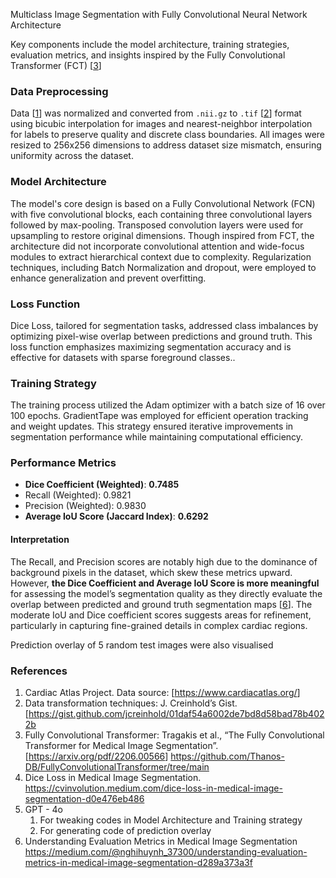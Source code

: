 ﻿<a name="_bkrtpierdlm0"></a>Multiclass Image Segmentation with Fully Convolutional Neural Network Architecture 

Key components include the model architecture, training strategies, evaluation metrics, and insights inspired by the Fully Convolutional Transformer (FCT) [[3](https://arxiv.org/pdf/2206.00566)]
### <a name="_io1ntkwv3bhi"></a>Data Preprocessing
Data [[1](https://www.cardiacatlas.org/)] was normalized and converted from `.nii.gz` to `.tif` [[2](https://gist.github.com/jcreinhold/01daf54a6002de7bd8d58bad78b4022b)] format using bicubic interpolation for images and nearest-neighbor interpolation for labels to preserve quality and discrete class boundaries. All images were resized to 256x256 dimensions to address dataset size mismatch, ensuring uniformity across the dataset.
### <a name="_ycgo2cm0stvc"></a>Model Architecture
The model's core design is based on a Fully Convolutional Network (FCN) with five convolutional blocks, each containing three convolutional layers followed by max-pooling. Transposed convolution layers were used for upsampling to restore original dimensions. Though inspired from FCT, the architecture did not incorporate convolutional attention and wide-focus modules  to extract hierarchical context due to complexity.  Regularization techniques, including Batch Normalization and dropout, were employed to enhance generalization and prevent overfitting.
### <a name="_gesaja8jyjs2"></a>Loss Function
Dice Loss, tailored for segmentation tasks, addressed class imbalances by optimizing pixel-wise overlap between predictions and ground truth. This loss function emphasizes maximizing segmentation accuracy and is effective for datasets with sparse foreground classes..
### <a name="_hm4okkh9kgud"></a>Training Strategy
The training process utilized the Adam optimizer with a batch size of 16 over 100 epochs. GradientTape was employed for efficient operation tracking and weight updates. This strategy ensured iterative improvements in segmentation performance while maintaining computational efficiency.
### <a name="_rule1a8n33sy"></a>Performance Metrics
- **Dice Coefficient (Weighted)**: **0.7485**
- Recall (Weighted): 0.9821
- Precision (Weighted): 0.9830
- **Average IoU Score (Jaccard Index)**: **0.6292**
#### <a name="_umy25l3xppc2"></a>Interpretation
The Recall, and Precision scores are notably high due to the dominance of background pixels in the dataset, which skew these metrics upward. However, **the Dice Coefficient and Average IoU Score is more meaningful**  for assessing the model’s segmentation quality as they directly evaluate the overlap between predicted and ground truth segmentation maps [[6](https://medium.com/@nghihuynh_37300/understanding-evaluation-metrics-in-medical-image-segmentation-d289a373a3f)]. The moderate IoU and Dice coefficient scores suggests areas for refinement, particularly in capturing fine-grained details in complex cardiac regions.

Prediction overlay of 5 random test images were also visualised
### <a name="_a15jupdvqrrr"></a>References
1. Cardiac Atlas Project. Data source: [<https://www.cardiacatlas.org/>]
1. Data transformation techniques: J. Creinhold’s Gist. [<https://gist.github.com/jcreinhold/01daf54a6002de7bd8d58bad78b4022b>
1. Fully Convolutional Transformer: Tragakis et al., “The Fully Convolutional Transformer for Medical Image Segmentation”. 
   [<https://arxiv.org/pdf/2206.00566>]
   <https://github.com/Thanos-DB/FullyConvolutionalTransformer/tree/main>
1. Dice Loss in Medical Image Segmentation.[ ](https://cvinvolution.medium.com/dice-loss-in-medical-image-segmentation-d0e476eb486)<https://cvinvolution.medium.com/dice-loss-in-medical-image-segmentation-d0e476eb486>
1. GPT - 4o 
   1. For tweaking codes in Model Architecture and Training strategy
   1. For generating code of prediction overlay
1. Understanding Evaluation Metrics in Medical Image Segmentation
   <https://medium.com/@nghihuynh_37300/understanding-evaluation-metrics-in-medical-image-segmentation-d289a373a3f>








